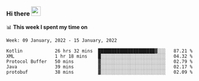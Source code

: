 ### Hi there <a href="https://www.gautamkrishnar.com/"><img src="https://media.giphy.com/media/hvRJCLFzcasrR4ia7z/giphy.gif" width="25px"></a>

📊 **This week I spent my time on**

<!--START_SECTION:waka-->
```text
Week: 09 January, 2022 - 15 January, 2022

Kotlin            26 hrs 32 mins  █████████████████████▓░░░   87.21 % 
XML               1 hr 18 mins    █░░░░░░░░░░░░░░░░░░░░░░░░   04.32 % 
Protocol Buffer   50 mins         ▓░░░░░░░░░░░░░░░░░░░░░░░░   02.79 % 
Java              39 mins         ▓░░░░░░░░░░░░░░░░░░░░░░░░   02.17 % 
protobuf          38 mins         ▓░░░░░░░░░░░░░░░░░░░░░░░░   02.09 % 
```
<!--END_SECTION:waka-->
